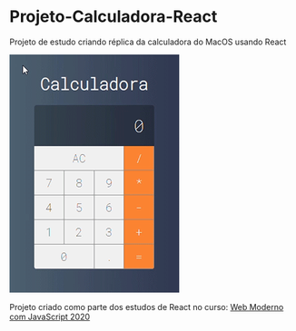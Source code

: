 # Projeto-Calculadora-React
Projeto de estudo criando réplica da calculadora do MacOS usando React

<img src="./CalculadoraReact.gif" alt="Calculadora">

Projeto criado como parte dos estudos de React no curso: <a href="https://www.udemy.com/course/curso-web/" target="blank">Web Moderno com JavaScript 2020</a>